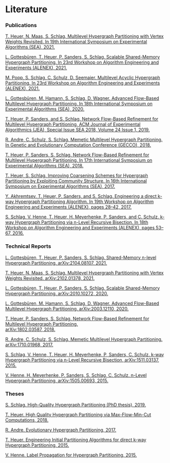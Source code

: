 # Literature

### Publications

[T. Heuer, N. Maas, S. Schlag. Multilevel Hypergraph Partitioning with Vertex Weights Revisited. In 19th International Symposium on Experimental Algorithms (SEA), 2021.](https://drops.dagstuhl.de/opus/volltexte/2021/13780/)

[L. Gottesbüren, T. Heuer, P. Sanders, S. Schlag. Scalable Shared-Memory Hypergraph Partitioning. In 23rd Workshop on Algorithm Engineering and Experiments (ALENEX), 2021.](https://epubs.siam.org/doi/pdf/10.1137/1.9781611976472.2)

[M. Popp, S. Schlag, C. Schulz, D. Seemaier. Multilevel Acyclic Hypergraph Partitioning. In 23rd Workshop on Algorithm Engineering and Experiments (ALENEX), 2021.](https://locus.siam.org/doi/pdf/10.1137/1.9781611976472.1)

[L. Gottesbüren, M. Hamann, S. Schlag, D. Wagner. Advanced Flow-Based Multilevel Hypergraph Partitioning. In 18th International Symposium on Experimental Algorithms (SEA), 2020.](https://drops.dagstuhl.de/opus/volltexte/2020/12085/pdf/LIPIcs-SEA-2020-11.pdf)

[T. Heuer, P. Sanders, and S. Schlag. Network Flow-Based Refinement for Multilevel Hypergraph
Partitioning, ACM Journal of Experimental Algorithmics (JEA), Special Issue SEA 2018, Volume 24 Issue 1, 2019.](https://dl.acm.org/doi/10.1145/3329872)

[R. Andre, C. Schulz, S. Schlag. Memetic Multilevel Hypergraph Partitioning. In Genetic and Evolutionary Computation Conference (GECCO), 2018.](https://dl.acm.org/doi/10.1145/3205455.3205475)

[T. Heuer, P. Sanders, S. Schlag. Network Flow-Based Refinement for Multilevel Hypergraph Partitioning. In 17th International Symposium on Experimental Algorithms (SEA), 2018.](http://drops.dagstuhl.de/opus/volltexte/2018/8936/pdf/LIPIcs-SEA-2018-1.pdf)

[T. Heuer, S. Schlag. Improving Coarsening Schemes for Hypergraph Partitioning by Exploiting Community Structure. In 16th International Symposium on Experimental Algorithms (SEA), 2017.](http://drops.dagstuhl.de/opus/volltexte/2017/7622/pdf/LIPIcs-SEA-2017-21.pdf)

[Y. Akhremtsev, T. Heuer, P. Sanders, and S. Schlag. Engineering a direct k-way Hypergraph Partitioning Algorithm. In 19th Workshop on Algorithm Engineering and Experiments (ALENEX), pages 28–42, 2017.](https://epubs.siam.org/doi/abs/10.1137/1.9781611974768.3?mobileUi=0&)

[S. Schlag, V. Henne, T. Heuer, H. Meyerhenke, P. Sanders, and C. Schulz. k-way Hypergraph Partitioning via n-Level Recursive Bisection. In 18th Workshop on Algorithm Engineering and Experiments (ALENEX), pages 53–67, 2016.](https://epubs.siam.org/doi/abs/10.1137/1.9781611974317.5)

### Technical Reports
[L. Gottesbüren, T. Heuer, P. Sanders, S. Schlag. Shared-Memory n-level Hypergraph Partitioning. arXiv:2104.08107, 2021.](https://arxiv.org/abs/2104.08107)

[T. Heuer, N. Maas, S. Schlag. Multilevel Hypergraph Partitioning with Vertex Weights Revisited. arXiv:2102.01378, 2021.](https://arxiv.org/abs/2102.01378)

[L. Gottesbüren, T. Heuer, P. Sanders, S. Schlag. Scalable Shared-Memory Hypergraph Partitioning. arXiv:2010.10272, 2020.](https://arxiv.org/abs/2010.10272)

[L. Gottesbüren, M. Hamann, S. Schlag, D. Wagner. Advanced Flow-Based Multilevel Hypergraph Partitioning. arXiv:2003.12110, 2020.](https://arxiv.org/abs/2003.12110)

[T. Heuer, P. Sanders, S. Schlag. Network Flow-Based Refinement for Multilevel Hypergraph Partitioning. 	
arXiv:1802.03587, 2018.](https://arxiv.org/abs/1802.03587)

[R. Andre, C. Schulz, S. Schlag. Memetic Multilevel Hypergraph Partitioning. arXiv:1710.01968, 2017.](https://arxiv.org/abs/1710.01968)
	
[S. Schlag, V. Henne, T. Heuer, H. Meyerhenke, P, Sanders, C. Schulz. k-way Hypergraph Partitioning via n-Level Recursive Bisection, arXiv:1511.03137, 2015.](https://arxiv.org/abs/1511.03137)
	
[V. Henne, H. Meyerhenke, P. Sanders, S. Schlag, C. Schulz. n-Level Hypergraph Partitioning, arXiv:1505.00693, 2015.](https://arxiv.org/abs/1505.00693) 

### Theses
[S. Schlag. High-Quality Hypergraph Partitioning (PhD thesis), 2019.](https://publikationen.bibliothek.kit.edu/1000105953)

[T. Heuer. High Quality Hypergraph Partitioning via Max-Flow-Min-Cut Computations, 2018.](https://publikationen.bibliothek.kit.edu/1000083200)

[R. Andre. Evolutionary Hypergraph Partitioning, 2017.](https://algo2.iti.kit.edu/download/bachelorarbeit_robin_andre.pdf)

[T. Heuer. Engineering Initial Partitioning Algorithms for direct k-way Hypergraph Partitioning, 2015.](https://publikationen.bibliothek.kit.edu/1000063446)

[V. Henne. Label Propagation for Hypergraph Partitioning, 2015.](https://publikationen.bibliothek.kit.edu/1000063440)
